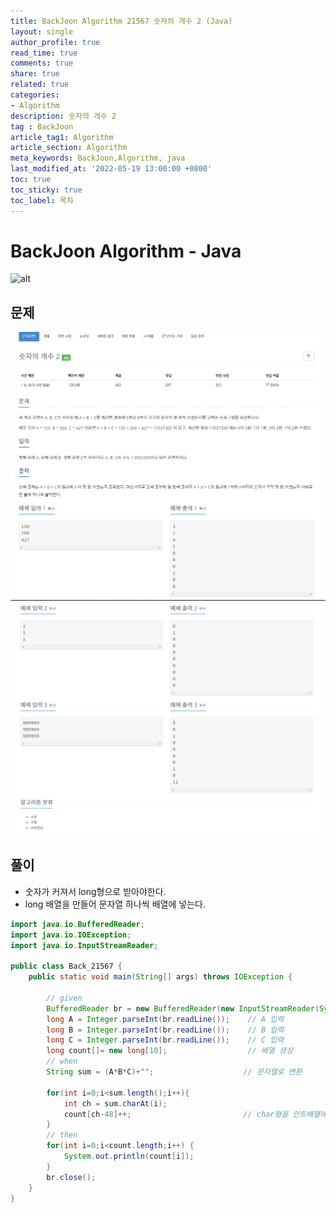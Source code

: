 ```yaml
---
title: BackJoon Algorithm 21567 숫자의 개수 2 (Java)
layout: single
author_profile: true
read_time: true
comments: true
share: true
related: true
categories:
- Algorithm
description: 숫자의 개수 2 
tag : BackJoon
article_tag1: Algorithm
article_section: Algorithm
meta_keywords: BackJoon,Algorithm, java
last_modified_at: '2022-05-19 13:00:00 +0800'
toc: true
toc_sticky: true
toc_label: 목차
---
```


BackJoon Algorithm - Java
====================

![alt](https://d2gd6pc034wcta.cloudfront.net/images/logo@2x.png)

## 문제

![alt](/assets/images/post/Algorithm/21567_1.png)
![alt](/assets/images/post/Algorithm/21567_2.png)

## 풀이

* 숫자가 커져서 long형으로 받아야한다.
* long 배열을 만들어 문자열 하나씩 배열에 넣는다.

```java
import java.io.BufferedReader;
import java.io.IOException;
import java.io.InputStreamReader;

public class Back_21567 {
    public static void main(String[] args) throws IOException {

        // given
        BufferedReader br = new BufferedReader(new InputStreamReader(System.in));
        long A = Integer.parseInt(br.readLine());    // A 입력
        long B = Integer.parseInt(br.readLine());    // B 입력
        long C = Integer.parseInt(br.readLine());    // C 입력
        long count[]= new long[10];                  // 배열 생성
        // when
        String sum = (A*B*C)+"";                    // 문자열로 변환

        for(int i=0;i<sum.length();i++){
            int ch = sum.charAt(i);
            count[ch-48]++;                         // char형을 인트배열에 담기
        }
        // then
        for(int i=0;i<count.length;i++) {
            System.out.println(count[i]);
        }
        br.close();
    }
}

```
